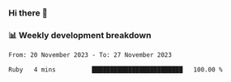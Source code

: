 ### Hi there 👋

### 📊 Weekly development breakdown
<!--START_SECTION:waka-->

```txt
From: 20 November 2023 - To: 27 November 2023

Ruby   4 mins          █████████████████████████   100.00 %
```

<!--END_SECTION:waka-->
